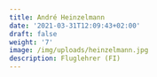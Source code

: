 ```yaml
---
title: André Heinzelmann
date: '2021-03-31T12:09:43+02:00'
draft: false
weight: '7'
image: /img/uploads/heinzelmann.jpg
description: Fluglehrer (FI)
---
```


